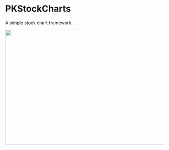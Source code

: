 # PKStockCharts
A simple stock chart framework.



<img src="https://github.com/PsychokinesisTeam/PKStockCharts/blob/master/Resources/001.png?raw=true" width="720px" height="365px">
